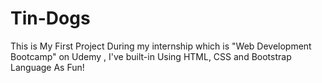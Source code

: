 # Tin-Dogs
This is My First Project During my internship which is "Web Development Bootcamp" on Udemy , I've built-in Using HTML, CSS and Bootstrap Language As Fun! 
